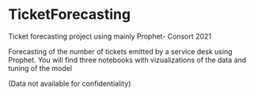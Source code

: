 # TicketForecasting
Ticket forecasting project using mainly Prophet- Consort 2021

Forecasting of the number of tickets emitted by a service desk using Prophet. You will find three notebooks with vizualizations of the data and tuning of the model

(Data not available for confidentiality)
